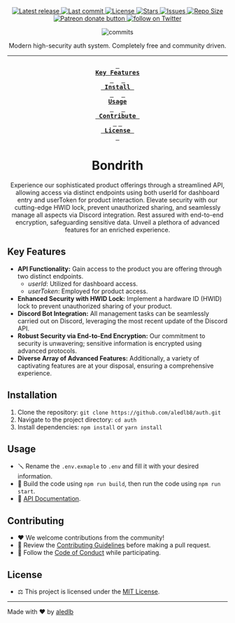 <div align="center">
    <a href="https://github.com/Moonbases/Moonbase/releases/latest">
      <img alt="Latest release" src="https://img.shields.io/github/v/release/Moonbases/Moonbase?style=for-the-badge&logo=starship&color=C9CBFF&logoColor=D9E0EE&labelColor=302D41" />
    </a>
    <a href="https://github.com/Moonbases/Moonbase/pulse">
      <img alt="Last commit" src="https://img.shields.io/github/last-commit/Moonbases/Moonbase?style=for-the-badge&logo=starship&color=8bd5ca&logoColor=D9E0EE&labelColor=302D41"/>
    </a>
    <a href="https://github.com/Moonbases/Moonbase/blob/main/LICENSE">
      <img alt="License" src="https://img.shields.io/github/license/Moonbases/Moonbase?style=for-the-badge&logo=starship&color=ee999f&logoColor=D9E0EE&labelColor=302D41" />
    </a>
    <a href="https://github.com/Moonbases/Moonbase/stargazers">
      <img alt="Stars" src="https://img.shields.io/github/stars/Moonbases/Moonbase?style=for-the-badge&logo=starship&color=c69ff5&logoColor=D9E0EE&labelColor=302D41" />
    </a>
    <a href="https://github.com/Moonbases/Moonbase/issues">
      <img alt="Issues" src="https://img.shields.io/github/issues/Moonbases/Moonbase?style=for-the-badge&logo=bilibili&color=F5E0DC&logoColor=D9E0EE&labelColor=302D41" />
    </a>
    <a href="https://github.com/Moonbases/Moonbase">
      <img alt="Repo Size" src="https://img.shields.io/github/repo-size/Moonbases/Moonbase?color=%23DDB6F2&label=SIZE&logo=codesandbox&style=for-the-badge&logoColor=D9E0EE&labelColor=302D41" />
    </a>
    <a href="https://patreon.com/aledlb8" title="Donate to this project using Patreon">
      <img alt="Patreon donate button" src="https://img.shields.io/badge/patreon-donate-yellow.svg?style=for-the-badge&logo=starship&color=f5a97f&logoColor=D9E0EE&labelColor=302D41" />
    </a>
    <a href="https://twitter.com/intent/follow?screen_name=aledlb8">
      <img alt="follow on Twitter" src="https://img.shields.io/twitter/follow/aledlb8?style=for-the-badge&logo=twitter&color=8aadf3&logoColor=D9E0EE&labelColor=302D41" />
    </a>

  <p align="center">
    <img src="https://stars.medv.io/Moonbases/Moonbase.svg", title="commits"/>
  </p>

Modern high-security auth system. Completely free and community driven.

---

**[<kbd> <br> Key Features <br> </kbd>][KeyFeatures]** 
**[<kbd> <br> Install <br> </kbd>][Install]** 
**[<kbd> <br> Usage <br> </kbd>][Usage]** 
**[<kbd> <br> Contribute <br> </kbd>][Contribute]**
**[<kbd> <br> License <br> </kbd>][License]**
</div>

<h1 align="center">Bondrith</h1>
<p align="center">
  Experience our sophisticated product offerings through a streamlined API, allowing access via distinct endpoints using both userId for dashboard entry and userToken for product interaction. Elevate security with our cutting-edge HWID lock, prevent unauthorized sharing, and seamlessly manage all aspects via Discord integration. Rest assured with end-to-end encryption, safeguarding sensitive data. Unveil a plethora of advanced features for an enriched experience.
</p>

## Key Features

- **API Functionality:** Gain access to the product you are offering through two distinct endpoints.
  - _userId_: Utilized for dashboard access.
  - _userToken_: Employed for product access.
- **Enhanced Security with HWID Lock:** Implement a hardware ID (HWID) lock to prevent unauthorized sharing of your product.
- **Discord Bot Integration:** All management tasks can be seamlessly carried out on Discord, leveraging the most recent update of the Discord API.
- **Robust Security via End-to-End Encryption:** Our commitment to security is unwavering; sensitive information is encrypted using advanced protocols.
- **Diverse Array of Advanced Features:** Additionally, a variety of captivating features are at your disposal, ensuring a comprehensive experience.

## Installation

1. Clone the repository: `git clone https://github.com/aledlb8/auth.git`
2. Navigate to the project directory: `cd auth`
3. Install dependencies: `npm install` or `yarn install`

## Usage

- 🪛 Rename the `.env.exmaple` to `.env` and fill it with your desired information.
- 🚀 Build the code using `npm run build`, then run the code using `npm run start`.
- 📖 [API Documentation](DOCUMENTATION.md).

## Contributing

- ❤️ We welcome contributions from the community!
- 🤝 Review the [Contributing Guidelines](CONTRIBUTING.md) before making a pull request.
- 👏 Follow the [Code of Conduct](CODE_OF_CONDUCT.md) while participating.

## License

- ⚖️ This project is licensed under the [MIT License](LICENSE).

---

[KeyFeatures]: https://github.com/aledlb8/Bondrith#key-features
[Install]: https://github.com/aledlb8/Bondrith#installation
[Usage]: https://github.com/aledlb8/Bondrith#usage
[Contribute]: https://github.com/aledlb8/Bondrith/blob/master/CONTRIBUTING.md
[License]: https://github.com/aledlb8/Bondrith/blob/master/LICENSE

Made with ❤️ by [aledlb](https://github.com/aledlb8)